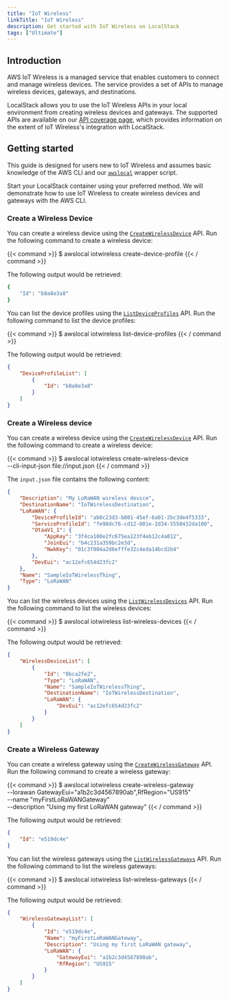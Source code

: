 ```yaml
---
title: "IoT Wireless"
linkTitle: "IoT Wireless"
description: Get started with IoT Wireless on LocalStack
tags: ["Ultimate"]
---
```


## Introduction

AWS IoT Wireless is a managed service that enables customers to connect and manage wireless devices.
The service provides a set of APIs to manage wireless devices, gateways, and destinations.

LocalStack allows you to use the IoT Wireless APIs in your local environment from creating wireless devices and gateways.
The supported APIs are available on our [API coverage page](https://docs.localstack.cloud/references/coverage/coverage_iotwireless/), which provides information on the extent of IoT Wireless's integration with LocalStack.

## Getting started

This guide is designed for users new to IoT Wireless and assumes basic knowledge of the AWS CLI and our [`awslocal`](https://github.com/localstack/awscli-local) wrapper script.

Start your LocalStack container using your preferred method.
We will demonstrate how to use IoT Wireless to create wireless devices and gateways with the AWS CLI.

### Create a Wireless Device

You can create a wireless device using the [`CreateWirelessDevice`](https://docs.aws.amazon.com/iot-wireless/2020-11-22/API_CreateWirelessDevice.html) API.
Run the following command to create a wireless device:

{{< command >}}
$ awslocal iotwireless create-device-profile
{{< / command >}}

The following output would be retrieved:

```bash
{
    "Id": "b8a8e3a8"
}
```

You can list the device profiles using the [`ListDeviceProfiles`](https://docs.aws.amazon.com/iot-wireless/2020-11-22/API_ListDeviceProfiles.html) API.
Run the following command to list the device profiles:

{{< command >}}
$ awslocal iotwireless list-device-profiles
{{< / command >}}

The following output would be retrieved:

```json
{
    "DeviceProfileList": [
        {
            "Id": "b8a8e3a8"
        }
    ]
}
```

### Create a Wireless device

You can create a wireless device using the [`CreateWirelessDevice`](https://docs.aws.amazon.com/iot-wireless/2020-11-22/API_CreateWirelessDevice.html) API.
Run the following command to create a wireless device:

{{< command >}}
$ awslocal iotwireless create-wireless-device \
    --cli-input-json file://input.json
{{< / command >}}

The `input.json` file contains the following content:

```json
{
    "Description": "My LoRaWAN wireless device",
    "DestinationName": "IoTWirelessDestination",
    "LoRaWAN": {
        "DeviceProfileId": "ab0c23d3-b001-45ef-6a01-2bc3de4f5333",
        "ServiceProfileId": "fe98dc76-cd12-001e-2d34-5550432da100",
        "OtaaV1_1": {
            "AppKey": "3f4ca100e2fc675ea123f4eb12c4a012",
            "JoinEui": "b4c231a359bc2e3d",
            "NwkKey": "01c3f004a2d6efffe32c4eda14bcd2b4"
        },
        "DevEui": "ac12efc654d23fc2"
    },
    "Name": "SampleIoTWirelessThing",
    "Type": "LoRaWAN"
}
```

You can list the wireless devices using the [`ListWirelessDevices`](https://docs.aws.amazon.com/iot-wireless/2020-11-22/API_ListWirelessDevices.html) API.
Run the following command to list the wireless devices:

{{< command >}}
$ awslocal iotwireless list-wireless-devices
{{< / command >}}

The following output would be retrieved:

```json
{
    "WirelessDeviceList": [
        {
            "Id": "0bca2fe2",
            "Type": "LoRaWAN",
            "Name": "SampleIoTWirelessThing",
            "DestinationName": "IoTWirelessDestination",
            "LoRaWAN": {
                "DevEui": "ac12efc654d23fc2"
            }
        }
    ]
}
```

### Create a Wireless Gateway

You can create a wireless gateway using the [`CreateWirelessGateway`](https://docs.aws.amazon.com/iot-wireless/2020-11-22/API_CreateWirelessGateway.html) API.
Run the following command to create a wireless gateway:

{{< command >}}
$ awslocal iotwireless create-wireless-gateway \
    --lorawan GatewayEui="a1b2c3d4567890ab",RfRegion="US915" \
    --name "myFirstLoRaWANGateway" \
    --description "Using my first LoRaWAN gateway"
{{< / command >}}

The following output would be retrieved:

```json
{
    "Id": "e519dc4e"
}
```

You can list the wireless gateways using the [`ListWirelessGateways`](https://docs.aws.amazon.com/iot-wireless/2020-11-22/API_ListWirelessGateways.html) API.
Run the following command to list the wireless gateways:

{{< command >}}
$ awslocal iotwireless list-wireless-gateways
{{< / command >}}

The following output would be retrieved:

```json
{
    "WirelessGatewayList": [
        {
            "Id": "e519dc4e",
            "Name": "myFirstLoRaWANGateway",
            "Description": "Using my first LoRaWAN gateway",
            "LoRaWAN": {
                "GatewayEui": "a1b2c3d4567890ab",
                "RfRegion": "US915"
            }
        }
    ]
}
```
